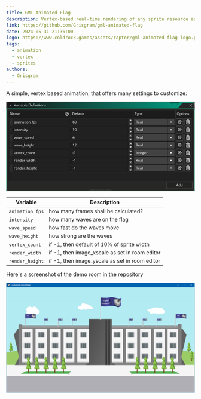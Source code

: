 ```yaml
---
title: GML-Animated Flag
description: Vertex-based real-time rendering of any sprite resource as a waving flag in the wind
link: https://github.com/Grisgram/gml-animated-flag
date: 2024-05-31 21:36:00
logo: https://www.coldrock.games/assets/raptor/gml-animated-flag-logo.png
tags:
  - animation
  - vertex
  - sprites
authors:
  - Grisgram
---
```


A simple, vertex based animation, that offers many settings to customize:

![settings](https://raw.githubusercontent.com/Grisgram/gml-animated-flag/main/_assets_/variable-settings.jpg)

| Variable | Description |
|-|-|
| `animation_fps`	| how many frames shall be calculated?|
| `intensity`		| how many waves are on the flag|
| `wave_speed`		| how fast do the waves move|
| `wave_height`		| how strong are the waves|
| `vertex_count`	| if -1, then default of 10% of sprite width|
| `render_width`	| if -1, then image_xscale as set in room editor|
| `render_height`	| if -1, then image_yscale as set in room editor|

Here's a screenshot of the demo room in the repository

![demo-screen](https://raw.githubusercontent.com/Grisgram/gml-animated-flag/main/_assets_/demo-screenshot.jpg)